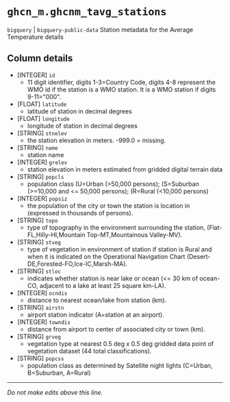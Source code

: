 # `ghcn_m.ghcnm_tavg_stations`
`bigquery` | `bigquery-public-data`
Station metadata for the Average Temperature details

## Column details
* [INTEGER]   `id`
  - 11 digit identifier, digits 1-3=Country Code, digits 4-8 represent the WMO id if the station is a WMO station. It is a WMO station if digits 9-11="000".
* [FLOAT]     `latitude`
  - latitude of station in decimal degrees
* [FLOAT]     `longitude`
  - longitude of station in decimal degrees
* [STRING]    `stnelev`
  - the station elevation in meters. -999.0 = missing.
* [STRING]    `name`
  - station name
* [INTEGER]   `grelev`
  - station elevation in meters estimated from gridded digital terrain data
* [STRING]    `popcls`
  - population class (U=Urban (>50,000 persons); (S=Suburban (>=10,000 and <= 50,000 persons); (R=Rural (<10,000 persons)
* [INTEGER]   `popsiz`
  - the population of the city or town the station is location in (expressed in thousands of persons).
* [STRING]    `topo`
  - type of topography in the environment surrounding the station, (Flat-FL,Hilly-HI,Mountain Top-MT,Mountainous Valley-MV).
* [STRING]    `stveg`
  - type of vegetation in environment of station if station is Rural and when it is indicated on the Operational Navigation Chart (Desert-DE,Forested-FO,Ice-IC,Marsh-MA).
* [STRING]    `stloc`
  - indicates whether station is near lake or ocean (<= 30 km of ocean-CO, adjacent to a lake at least 25 square km-LA).
* [INTEGER]   `ocndis`
  - distance to nearest ocean/lake from station (km).
* [STRING]    `airstn`
  - airport station indicator (A=station at an airport).
* [INTEGER]   `towndis`
  - distance from airport to center of associated city or town (km).
* [STRING]    `grveg`
  - vegetation type at nearest 0.5 deg x 0.5 deg gridded data point of vegetation dataset (44 total classifications).
* [STRING]    `popcss`
  - population class as determined by Satellite night lights (C=Urban, B=Suburban, A=Rural)

-------------------------------------------------------------------------------
*Do not make edits above this line.*
